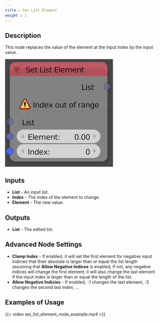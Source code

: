 ```yaml
---
title : Set List Element
weight : 1
---
```


## Description

This node replaces the value of the element at the input index by the
input value.

![image](set_list_element_node.png)

## Inputs

- **List** - An input list.
- **Index** - The index of the element to change.
- **Element** - The new value.

## Outputs

- **List** - The edited list.

## Advanced Node Settings

- **Clamp Index** - If enabled, it will set the first element for
    negative input indicies that their absolute is larger than or equal
    the list length assuming that **Allow Negative Indices** is enabled,
    if not, any negative indices will change the first element, it will
    also change the last element if the input index is larger than or
    equal the length of the list.
- **Allow Negative Indicies** - If enabled, -1 changes the last
    element, -2 changes the second last index, ...

## Examples of Usage

{{< video set_list_element_node_example.mp4 >}}
